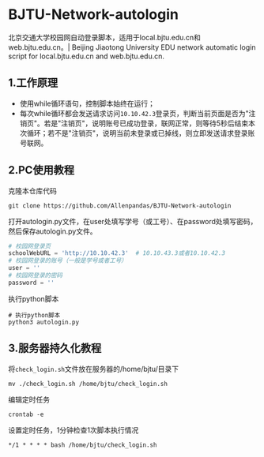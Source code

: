 # BJTU-Network-autologin
北京交通大学校园网自动登录脚本，适用于local.bjtu.edu.cn和web.bjtu.edu.cn。| Beijing Jiaotong University EDU network automatic login script for local.bjtu.edu.cn and web.bjtu.edu.cn.

## 1.工作原理

- 使用while循环语句，控制脚本始终在运行；
- 每次while循环都会发送请求访问`10.10.42.3`登录页，判断当前页面是否为"注销页"。若是"注销页"，说明账号已成功登录，联网正常，则等待5秒后结束本次循环；若不是"注销页"，说明当前未登录或已掉线，则立即发送请求登录账号联网。



## 2.PC使用教程

克隆本仓库代码

```shell
git clone https://github.com/Allenpandas/BJTU-Network-autologin
```

打开autologin.py文件，在user处填写学号（或工号）、在password处填写密码，然后保存autologin.py文件。

```python
# 校园网登录页
schoolWebURL = 'http://10.10.42.3'  # 10.10.43.3或者10.10.42.3
# 校园网登录的账号（一般是学号或者工号）
user = ''
# 校园网登录的密码
password = ''
```

执行python脚本

```shell
# 执行python脚本
python3 autologin.py
```



## 3.服务器持久化教程

将`check_login.sh`文件放在服务器的/home/bjtu/目录下

```
mv ./check_login.sh /home/bjtu/check_login.sh
```

编辑定时任务

```shell
crontab -e
```

设置定时任务，1分钟检查1次脚本执行情况

```shell
*/1 * * * * bash /home/bjtu/check_login.sh
```

